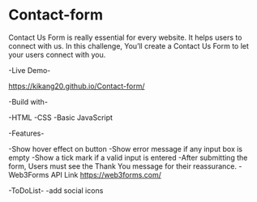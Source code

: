 ﻿# Contact-form
Contact Us Form is really essential for every website. It helps users to connect with us. In this challenge, You’ll create a Contact Us Form to let your users connect with you.

-Live Demo-

https://kikang20.github.io/Contact-form/



-Build with-

-HTML
-CSS
-Basic JavaScript


-Features-

-Show hover effect on button
-Show error message if any input box is empty
-Show a tick mark if a valid input is entered
-After submitting the form, Users must see the Thank You message for their reassurance.
-Web3Forms API Link https://web3forms.com/


-ToDoList-
-add social icons
